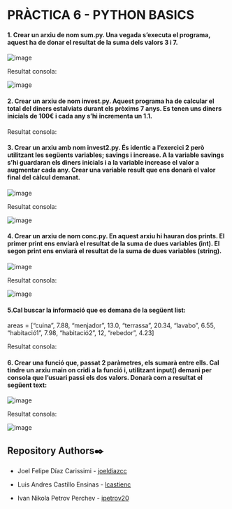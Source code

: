 # PRÀCTICA 6 - PYTHON BASICS
#### 1. Crear un arxiu de nom sum.py. Una vegada s’executa el programa, aquest ha de donar el resultat de la suma dels valors 3 i 7.
![image](https://user-images.githubusercontent.com/64970845/201182498-f00ed0d3-3806-4ea6-b4fa-f82115a15301.png)


Resultat consola:

![image](https://user-images.githubusercontent.com/64970845/201182362-47ed9f7e-7cf9-4504-b847-d7d76df8b018.png)

#### 2. Crear un arxiu de nom invest.py. Aquest programa ha de calcular el total del diners estalviats durant els pròxims 7 anys. Es tenen uns diners inicials de 100€ i cada any s’hi incrementa un 1.1.

Resultat consola:
#### 3. Crear un arxiu amb nom invest2.py. És identic a l’exercici 2 però utilitzant les següents variables; savings i increase. A la variable savings s’hi guardaran els diners inicials i a la variable increase el valor a augmentar cada any. Crear una variable result que ens donarà el valor final del càlcul demanat.
![image](https://user-images.githubusercontent.com/64970845/201182645-a56e3fb0-1cc7-4c26-9dce-acd345578c9f.png)

Resultat consola:

![image](https://user-images.githubusercontent.com/64970845/201182602-730498c5-7506-4398-947b-0fbbe92d79e9.png)

#### 4. Crear un arxiu de nom conc.py. En aquest arxiu hi hauran dos prints. El primer print ens enviarà el resultat de la suma de dues variables (int). El segon print ens enviarà el resultat de la suma de dues variables (string). 
![image](https://user-images.githubusercontent.com/64970845/201181553-8e23c1f7-5f79-4fc5-add0-c0d91b77dec4.png)

Resultat consola:

![image](https://user-images.githubusercontent.com/64970845/201181593-874af09b-ad73-4c65-a431-165a808f0038.png)


#### 5.Cal buscar la informació que es demana de la següent list:
areas = [“cuina”, 7.88, “menjador”, 13.0, “terrassa”, 20.34, “lavabo”, 6.55, “habitació1”, 7.98, “habitació2”, 12, “rebedor”, 4.23]

Resultat consola:

#### 6. Crear una funció que, passat 2 paràmetres, els sumarà entre ells. Cal tindre un arxiu main on cridi a la funció i, utilitzant input() demani per consola que l’usuari passi els dos valors. Donarà com a resultat el següent text:
![image](https://user-images.githubusercontent.com/64970845/201181069-2d606fcc-bb75-4508-acfb-cf700c569d01.png)

Resultat consola:

![image](https://user-images.githubusercontent.com/64970845/201181122-ccae77f9-4f6c-46e1-b69b-284ae01c6348.png)



## Repository Authors✒️

-   Joel Felipe Díaz Carissimi - [joeldiazcc](https://github.com/joeldiazcc)

-   Luis Andres Castillo Ensinas - [lcastienc](https://github.com/lcastienc)

-   Ivan Nikola Petrov Perchev - [ipetrov20](https://github.com/ipetrov20)
